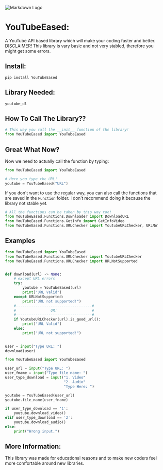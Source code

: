 ![Markdown Logo](https://i.pinimg.com/originals/98/df/87/98df87df9dd9694b31b5ccc522320850.png)
# YouTubeEased:
A YouTube API based library which will make your coding faster and better.
DISCLAIMER!
This library is vary basic and not very stabled, therefore you might get some errors.
## Install:
```pip install YouTubeEased```
## Library Needed:
```youtube_dl```
## How To Call The Library??
```python
# This way you call the __init__ function of the library!
from YouTubeEased import YouTubeEased
```

## Great What Now?
Now we need to actually call the function by typing:
```python
from YouTubeEased import YouTubeEased

# Here you type the URL!
youtube = YouTubeEased("URL")
```
If you don't want to use the regular way, you can also call the functions that are saved in the `Function` folder.
I don't recommend doing it because the library not stable yet.
```python
# All the functions can be taken by this way too!
from YouTubeEased.Functions.Downloader import DownloadURL
from YouTubeEased.Functions.GetInfo import GetInfoVideo
from YouTubeEased.Functions.URLChecker import YoutubeURLChecker, URLNotSupported
```

## Examples
```python
from YouTubeEased import YouTubeEased
from YouTubeEased.Functions.URLChecker import YoutubeURLChecker
from YouTubeEased.Functions.URLChecker import URLNotSupported


def download(url) -> None:
    # except URL errors
    try:
        youtube = YouTubeEased(url)
        print("URL Valid")
    except URLNotSupported:
        print("URL not supported!")
    #-----------------------------------#
    #                OR:                #
    #-----------------------------------#
    if YoutubeURLChecker(url).is_good_url():
        print("URL Valid")
    else:
        print("URL not supported!")

        
user = input("Type URL: ")
download(user)
```

```python
from YouTubeEased import YouTubeEased

user_url = input("Type URL: ")
user_fname = input("Type file name: ")
user_type_download = input("1. Video" 
                           "2. Audio"
                           "Type Here: ")

youtube = YouTubeEased(user_url)
youtube.file_name(user_fname)

if user_type_download == '1':
    youtube.download_video()
elif user_type_download == '2':
    youtube.download_audio()
else:
    print("Wrong input.")
```
## More Information:
This library was made for educational reasons and to make new coders feel more
comfortable around new libraries.